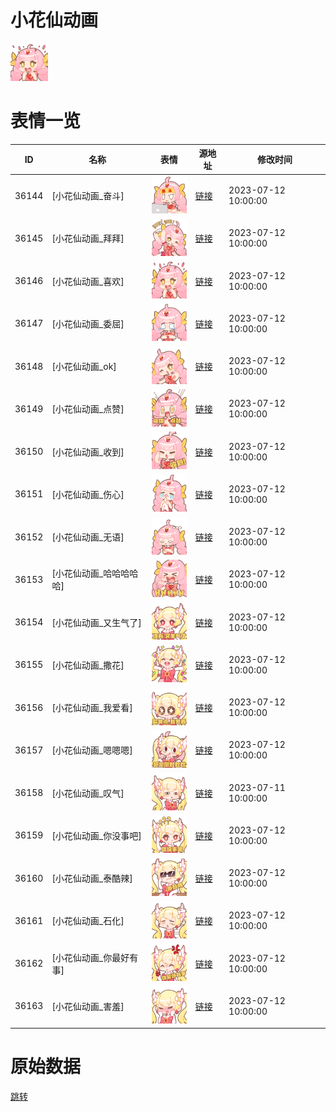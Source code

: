 # 小花仙动画

<img src="./cover.png" height="60" alt="cover" />

# 表情一览

|ID|名称|表情|源地址|修改时间|
|----|----|----|----|----|
|36144|[小花仙动画_奋斗]|<img src="./pic/036144_%5B小花仙动画_奋斗%5D.png" height="60" alt="奋斗"/>|[链接](https://i0.hdslb.com/bfs/garb/342703927433511ca1c4154758eb93ed10dac02b.png)|2023-07-12 10:00:00|
|36145|[小花仙动画_拜拜]|<img src="./pic/036145_%5B小花仙动画_拜拜%5D.png" height="60" alt="拜拜"/>|[链接](https://i0.hdslb.com/bfs/garb/d32dcbe7600bf9a892b5f58cd18a97711c6ac9c3.png)|2023-07-12 10:00:00|
|36146|[小花仙动画_喜欢]|<img src="./pic/036146_%5B小花仙动画_喜欢%5D.png" height="60" alt="喜欢"/>|[链接](https://i0.hdslb.com/bfs/garb/3c4a3ee986901a5a25cd20c63a05128b870dd878.png)|2023-07-12 10:00:00|
|36147|[小花仙动画_委屈]|<img src="./pic/036147_%5B小花仙动画_委屈%5D.png" height="60" alt="委屈"/>|[链接](https://i0.hdslb.com/bfs/garb/a5edfb2b25734892e58c1c449dbd91dd1fcb9dfd.png)|2023-07-12 10:00:00|
|36148|[小花仙动画_ok]|<img src="./pic/036148_%5B小花仙动画_ok%5D.png" height="60" alt="ok"/>|[链接](https://i0.hdslb.com/bfs/garb/27dba920d0093705dd456e698774b6ad5192b597.png)|2023-07-12 10:00:00|
|36149|[小花仙动画_点赞]|<img src="./pic/036149_%5B小花仙动画_点赞%5D.png" height="60" alt="点赞"/>|[链接](https://i0.hdslb.com/bfs/garb/5912ce267c643b153bfb6dde78d26be602ffa05f.png)|2023-07-12 10:00:00|
|36150|[小花仙动画_收到]|<img src="./pic/036150_%5B小花仙动画_收到%5D.png" height="60" alt="收到"/>|[链接](https://i0.hdslb.com/bfs/garb/b888f961bcf83263cadcf6d2fe93ef1e85047974.png)|2023-07-12 10:00:00|
|36151|[小花仙动画_伤心]|<img src="./pic/036151_%5B小花仙动画_伤心%5D.png" height="60" alt="伤心"/>|[链接](https://i0.hdslb.com/bfs/garb/e8342490435be0203d6b6cc2a49317b1b29b9014.png)|2023-07-12 10:00:00|
|36152|[小花仙动画_无语]|<img src="./pic/036152_%5B小花仙动画_无语%5D.png" height="60" alt="无语"/>|[链接](https://i0.hdslb.com/bfs/garb/8965873ae5d3959b39b36d621e31e67295704881.png)|2023-07-12 10:00:00|
|36153|[小花仙动画_哈哈哈哈哈]|<img src="./pic/036153_%5B小花仙动画_哈哈哈哈哈%5D.png" height="60" alt="哈哈哈哈哈"/>|[链接](https://i0.hdslb.com/bfs/garb/ca6b5d61f113ef071e5309aba36cdbfcd1b54c3d.png)|2023-07-12 10:00:00|
|36154|[小花仙动画_又生气了]|<img src="./pic/036154_%5B小花仙动画_又生气了%5D.png" height="60" alt="又生气了"/>|[链接](https://i0.hdslb.com/bfs/garb/a4b6c427523b3a4abb3ac309f74f576d2ca5d39a.png)|2023-07-12 10:00:00|
|36155|[小花仙动画_撒花]|<img src="./pic/036155_%5B小花仙动画_撒花%5D.png" height="60" alt="撒花"/>|[链接](https://i0.hdslb.com/bfs/garb/e0e98f1829cc7f63e162865a16bb9c02ba31b2b1.png)|2023-07-12 10:00:00|
|36156|[小花仙动画_我爱看]|<img src="./pic/036156_%5B小花仙动画_我爱看%5D.png" height="60" alt="我爱看"/>|[链接](https://i0.hdslb.com/bfs/garb/637fb49edeff1cf65b4d32b3550ebf3936f47293.png)|2023-07-12 10:00:00|
|36157|[小花仙动画_嗯嗯嗯]|<img src="./pic/036157_%5B小花仙动画_嗯嗯嗯%5D.png" height="60" alt="嗯嗯嗯"/>|[链接](https://i0.hdslb.com/bfs/garb/561449e8f30c4ce497443308765531d8a9cb9c1f.png)|2023-07-12 10:00:00|
|36158|[小花仙动画_叹气]|<img src="./pic/036158_%5B小花仙动画_叹气%5D.png" height="60" alt="叹气"/>|[链接](https://i0.hdslb.com/bfs/garb/58c9d96063a2ddab17565c5441b3a33ef7b2368b.png)|2023-07-11 10:00:00|
|36159|[小花仙动画_你没事吧]|<img src="./pic/036159_%5B小花仙动画_你没事吧%5D.png" height="60" alt="你没事吧"/>|[链接](https://i0.hdslb.com/bfs/garb/e1356680b941d3d4ff3ccaf42bc39a49970f3be7.png)|2023-07-12 10:00:00|
|36160|[小花仙动画_泰酷辣]|<img src="./pic/036160_%5B小花仙动画_泰酷辣%5D.png" height="60" alt="泰酷辣"/>|[链接](https://i0.hdslb.com/bfs/garb/0c648345180efed44b8e9bc51bb1f40ff0dd418e.png)|2023-07-12 10:00:00|
|36161|[小花仙动画_石化]|<img src="./pic/036161_%5B小花仙动画_石化%5D.png" height="60" alt="石化"/>|[链接](https://i0.hdslb.com/bfs/garb/01fd64ca419db1237ea198cdb587913c7985227e.png)|2023-07-12 10:00:00|
|36162|[小花仙动画_你最好有事]|<img src="./pic/036162_%5B小花仙动画_你最好有事%5D.png" height="60" alt="你最好有事"/>|[链接](https://i0.hdslb.com/bfs/garb/b1a802c8b1aca858466f5b9bf37e50e763aca3d2.png)|2023-07-12 10:00:00|
|36163|[小花仙动画_害羞]|<img src="./pic/036163_%5B小花仙动画_害羞%5D.png" height="60" alt="害羞"/>|[链接](https://i0.hdslb.com/bfs/garb/1b364d404db29a513023c825097570d0a3163749.png)|2023-07-12 10:00:00|

# 原始数据

[跳转](./raw.json)


